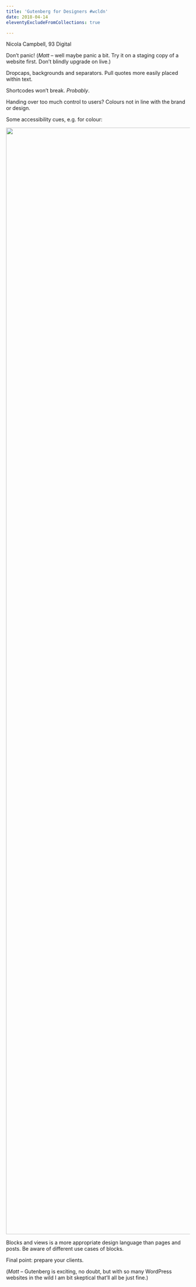 ```yaml
---
title: 'Gutenberg for Designers #wcldn'
date: 2018-04-14
eleventyExcludeFromCollections: true

---
```

Nicola Campbell, 93 Digital

Don&#8217;t panic! (_Matt_ &#8211; well maybe panic a bit. Try it on a staging copy of a website first. Don&#8217;t blindly upgrade on live.)

Dropcaps, backgrounds and separators. Pull quotes more easily placed within text.

Shortcodes won&#8217;t break. _Probably_.

Handing over too much control to users? Colours not in line with the brand or design.

Some accessibility cues, e.g. for colour:

<img src="https://mattrad.uk/wp-content/uploads/2018/04/img_2825.jpg" class="wp-image-879 size-full" height="3024" width="4032" srcset="https://mattrad.local/wp-content/uploads/2018/04/img_2825.jpg 4032w, https://mattrad.local/wp-content/uploads/2018/04/img_2825-300x225.jpg 300w, https://mattrad.local/wp-content/uploads/2018/04/img_2825-768x576.jpg 768w, https://mattrad.local/wp-content/uploads/2018/04/img_2825-1024x768.jpg 1024w" sizes="(max-width: 4032px) 100vw, 4032px" /> 

Blocks and views is a more appropriate design language than pages and posts. Be aware of different use cases of blocks.

Final point: prepare your clients.

(_Matt_ &#8211; Gutenberg is exciting, no doubt, but with so many WordPress websites in the wild I am bit skeptical that&#8217;ll all be just fine.)